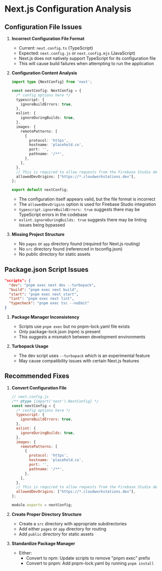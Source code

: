 # Next.js Configuration Analysis

## Configuration File Issues

1. **Incorrect Configuration File Format**
   - Current: `next.config.ts` (TypeScript)
   - Expected: `next.config.js` or `next.config.mjs` (JavaScript)
   - Next.js does not natively support TypeScript for its configuration file
   - This will cause build failures when attempting to run the application

2. **Configuration Content Analysis**
   ```typescript
   import type {NextConfig} from 'next';

   const nextConfig: NextConfig = {
     /* config options here */
     typescript: {
       ignoreBuildErrors: true,
     },
     eslint: {
       ignoreDuringBuilds: true,
     },
     images: {
       remotePatterns: [
         {
           protocol: 'https',
           hostname: 'placehold.co',
           port: '',
           pathname: '/**',
         },
       ],
     },
     // This is required to allow requests from the Firebase Studio development environment.
     allowedDevOrigins: ["https://*.cloudworkstations.dev"],
   };

   export default nextConfig;
   ```

   - The configuration itself appears valid, but the file format is incorrect
   - The `allowedDevOrigins` option is used for Firebase Studio integration
   - `typescript.ignoreBuildErrors: true` suggests there may be TypeScript errors in the codebase
   - `eslint.ignoreDuringBuilds: true` suggests there may be linting issues being bypassed

3. **Missing Project Structure**
   - No `pages` or `app` directory found (required for Next.js routing)
   - No `src` directory found (referenced in tsconfig.json)
   - No public directory for static assets

## Package.json Script Issues

```json
"scripts": {
  "dev": "pnpm exec next dev --turbopack",
  "build": "pnpm exec next build",
  "start": "pnpm exec next start",
  "lint": "pnpm exec next lint",
  "typecheck": "pnpm exec tsc --noEmit"
}
```

1. **Package Manager Inconsistency**
   - Scripts use `pnpm exec` but no pnpm-lock.yaml file exists
   - Only package-lock.json (npm) is present
   - This suggests a mismatch between development environments

2. **Turbopack Usage**
   - The dev script uses `--turbopack` which is an experimental feature
   - May cause compatibility issues with certain Next.js features

## Recommended Fixes

1. **Convert Configuration File**
   ```javascript
   // next.config.js
   /** @type {import('next').NextConfig} */
   const nextConfig = {
     /* config options here */
     typescript: {
       ignoreBuildErrors: true,
     },
     eslint: {
       ignoreDuringBuilds: true,
     },
     images: {
       remotePatterns: [
         {
           protocol: 'https',
           hostname: 'placehold.co',
           port: '',
           pathname: '/**',
         },
       ],
     },
     // This is required to allow requests from the Firebase Studio development environment.
     allowedDevOrigins: ["https://*.cloudworkstations.dev"],
   };

   module.exports = nextConfig;
   ```

2. **Create Proper Directory Structure**
   - Create a `src` directory with appropriate subdirectories
   - Add either `pages` or `app` directory for routing
   - Add `public` directory for static assets

3. **Standardize Package Manager**
   - Either:
     - Convert to npm: Update scripts to remove "pnpm exec" prefix
     - Convert to pnpm: Add pnpm-lock.yaml by running `pnpm install`